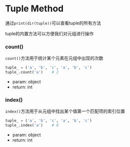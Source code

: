 # Tuple Method

通过`print(dir(tuple))`可以查看tuple的所有方法

tuple的内置方法可以方便我们对元组进行操作

### count()

`count()`方法用于统计某个元素在元组中出现的次数

```python
tuple_ = ('a', 'b', 'c', 'a', 'b', 'c')
tuple_.count('a')    # 2
```

- param: object
- return: int

### index()

`index()`方法用于从元组中找出某个值第一个匹配项的索引位置

```python
tuple_ = ('a', 'b', 'c', 'a', 'b', 'c')
tuple_.index('a')    # 0
```

- param: object
- return: int
